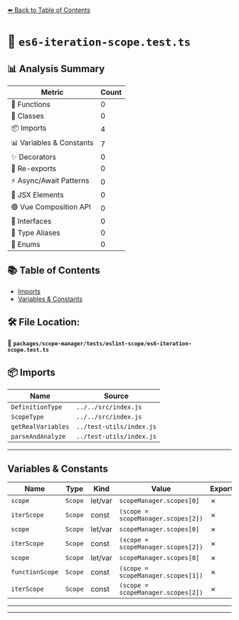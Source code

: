 [⬅️ Back to Table of Contents](../../../../index.md)

# 📄 `es6-iteration-scope.test.ts`

## 📊 Analysis Summary

| Metric | Count |
|--------|-------|
| 🔧 Functions | 0 |
| 🧱 Classes | 0 |
| 📦 Imports | 4 |
| 📊 Variables & Constants | 7 |
| ✨ Decorators | 0 |
| 🔄 Re-exports | 0 |
| ⚡ Async/Await Patterns | 0 |
| 💠 JSX Elements | 0 |
| 🟢 Vue Composition API | 0 |
| 📐 Interfaces | 0 |
| 📑 Type Aliases | 0 |
| 🎯 Enums | 0 |

## 📚 Table of Contents

- [Imports](#imports)
- [Variables & Constants](#variables-constants)

## 🛠️ File Location:
📂 **`packages/scope-manager/tests/eslint-scope/es6-iteration-scope.test.ts`**

## 📦 Imports

| Name | Source |
|------|--------|
| `DefinitionType` | `../../src/index.js` |
| `ScopeType` | `../../src/index.js` |
| `getRealVariables` | `../test-utils/index.js` |
| `parseAndAnalyze` | `../test-utils/index.js` |


---

## Variables & Constants

| Name | Type | Kind | Value | Exported |
|------|------|------|-------|----------|
| `scope` | `Scope` | let/var | `scopeManager.scopes[0]` | ✗ |
| `iterScope` | `Scope` | const | `(scope = scopeManager.scopes[2])` | ✗ |
| `scope` | `Scope` | let/var | `scopeManager.scopes[0]` | ✗ |
| `iterScope` | `Scope` | const | `(scope = scopeManager.scopes[2])` | ✗ |
| `scope` | `Scope` | let/var | `scopeManager.scopes[0]` | ✗ |
| `functionScope` | `Scope` | const | `(scope = scopeManager.scopes[1])` | ✗ |
| `iterScope` | `Scope` | const | `(scope = scopeManager.scopes[2])` | ✗ |


---


---